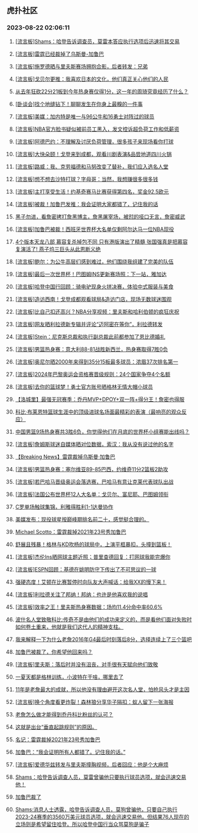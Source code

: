 ## 虎扑社区 
### 2023-08-22 02:06:11

1. [[流言板]Shams：哈登告诉调查员，莫雷本答应执行选项后迅速将其交易](https://bbs.hupu.com/61777456.html)

2. [[流言板]雷霆已经裁掉了乌斯曼-加鲁巴](https://bbs.hupu.com/61776987.html)

3. [[流言板]施罗德晒与里夫斯赛场拥抱合影，后者转发：兄弟](https://bbs.hupu.com/61776468.html)

4. [[流言板]戈贝尔更推：我喜欢日本的文化，他们真正关心他们的人民](https://bbs.hupu.com/61774791.html)

5. [从去年狂砍22分21板到今年热身赛仅得1分，这一年的周琦究竟经历了什么？](https://bbs.hupu.com/61774296.html)

6. [[卧谈会]找个地缝钻下！聊聊发生在你身上最糗的一件事](https://bbs.hupu.com/61775430.html)

7. [[流言板]美媒：加内特是唯一与96公牛和16勇士对阵过的球员](https://bbs.hupu.com/61776370.html)

8. [[流言板]NBA官方脸书疑似被前员工黑入，发文控诉超负荷工作和低薪资](https://bbs.hupu.com/61777374.html)

9. [[流言板]阿德巴约：不理解及讨厌负荷管理，很多孩子来现场看你打球](https://bbs.hupu.com/61776969.html)

10. [[流言板]大快朵颐！戈登来到成都，观看川剧表演&品尝地道四川火锅](https://bbs.hupu.com/61776285.html)

11. [[流言板]路威：我、克劳福德和马努改变了替补，我们应入选名人堂](https://bbs.hupu.com/61776523.html)

12. [[流言板]想不想去沙特打球？字母哥：当然，我想赚很多很多钱](https://bbs.hupu.com/61777098.html)

13. [[流言板]主打享受生活！约基奇赛马比赛获得第四名，奖金92.5欧元](https://bbs.hupu.com/61777258.html)

14. [[流言板]被裁！加鲁巴发推：我会证明大家都错了，记住我的话](https://bbs.hupu.com/61777552.html)

15. [黑子勿进，看詹密拷打詹黑博主，詹黑屠宰场，被怼的哑口无言，詹密威武](https://bbs.hupu.com/61774926.html)

16. [[流言板]加鲁巴被裁！西班牙世界杯大名单仅剩阿尔达马一位NBA现役](https://bbs.hupu.com/61777397.html)

17. [4个版本天龙八部  慕容复杀掉包不同  只有港版演出了精髓 张国强真是把慕容复演活了! 燕子坞三巨头从此恩断义绝](https://bbs.hupu.com/61770940.html)

18. [[流言板]鲍尔：为公牛高层们感到难过，他们围绕我组建了完美的队伍](https://bbs.hupu.com/61777708.html)

19. [[流言板]最后一次世界杯！巴图姆INS更新赛场照：下一站，雅加达](https://bbs.hupu.com/61777141.html)

20. [[流言板]哈登中国行回顾：骑电驴现身火拼决赛，体验中式服装与美食](https://bbs.hupu.com/61775497.html)

21. [[流言板]造访西南！戈登成都观看球局&造访门店，现场无数球迷围观](https://bbs.hupu.com/61776911.html)

22. [[流言板]比自己扣还高兴？NBA分享视频：里夫斯和哈利伯顿的疯狂庆祝](https://bbs.hupu.com/61770128.html)

23. [[流言板]网友晒利拉德新专辑并评论“迈阿密在等你”，利拉德转发](https://bbs.hupu.com/61777736.html)

24. [[流言板]Stein：尼克斯总裁和执行副总裁此前都参加了恩比德婚礼](https://bbs.hupu.com/61777631.html)

25. [[流言板]男篮热身赛：意大利88-81战胜新西兰，热身赛取得7胜0负](https://bbs.hupu.com/61776253.html)

26. [[流言板]奥尼尔晒2000年来得到35分15板最多球员：浓眉37次排名第一](https://bbs.hupu.com/61774902.html)

27. [[流言板]2024年巴黎奥运会资格赛晋级规则：24个国家争夺4个名额](https://bbs.hupu.com/61769614.html)

28. [[流言板]去你的篮球梦！勇士官方账号晒格林无情大帽小球员](https://bbs.hupu.com/61777765.html)

29. [【洛城里】最强无冠赛季：乔丹MVP+DPOY+双一阵+得分王！詹密也得服](https://bbs.hupu.com/61772229.html)

30. [科比·布莱恩特篮球生涯中的顶级进球名场面最精彩的表演（最响亮的观众反应）](https://bbs.hupu.com/61775076.html)

31. [中国男篮9场热身赛共3胜6负，你觉得他们在月底的世界杯小组赛能出线吗？](https://bbs.hupu.com/61769092.html)

32. [[流言板]詹姆斯球迷自媒体晒对位数据，索汉：我从没有说过他的名字](https://bbs.hupu.com/61769156.html)

33. [【Breaking News】雷霆裁掉乌斯曼·加鲁巴](https://bbs.hupu.com/61776892.html)

34. [[流言板]男篮热身赛：塞尔维亚89-85巴西，约维奇11分2篮板2助攻](https://bbs.hupu.com/61775983.html)

35. [[流言板]若巴哈马晋级奥运会落选赛，巴哈马有意让克莱代表球队出战](https://bbs.hupu.com/61768178.html)

36. [[流言板]法国公布世界杯12人大名单：戈贝尔、富尼耶、巴图姆领衔](https://bbs.hupu.com/61774269.html)

37. [C罗单场触球集锦，利雅得胜利1-1达曼协作](https://bbs.hupu.com/61775817.html)

38. [美媒发布：现役球星按巅峰期排名前二十，感觉挺合理的。](https://bbs.hupu.com/61774773.html)

39. [Michael Scotto：雷霆裁掉2021年23号秀加鲁巴](https://bbs.hupu.com/61776980.html)

40. [舒展且残暴！格林与KD吹杨的球局中，上演平框暴扣，头撞到篮板！](https://bbs.hupu.com/61775010.html)

41. [[流言板]杰伦Ins晒网球主题近照；普里查德回复：打网球我能完爆你](https://bbs.hupu.com/61776146.html)

42. [[流言板]ESPN回顾：基德在姚明防守下传出了不可思议的一球](https://bbs.hupu.com/61774755.html)

43. [强硬态度！艾顿在比赛暂停时向队友大声喊话：给我XX的慢下来！](https://bbs.hupu.com/61768808.html)

44. [[流言板]利拉德关注了邦纳！邦纳：也许是他喜欢我的说唱‍️](https://bbs.hupu.com/61776822.html)

45. [[流言板]效率之王！里夫斯热身赛数据：场均11.4分命中率60.6%](https://bbs.hupu.com/61768312.html)

46. [波什名人堂致敬科比:传奇不是由他们的成功来定义的，而是看他们面对失败时如何卷土重来，他就是我们这代人的精神支柱。](https://bbs.hupu.com/61770425.html)

47. [我来解释一下为什么老詹2016年G4最后时刻落后8分，选择连续上了三个篮吧](https://bbs.hupu.com/61775312.html)

48. [加鲁巴被裁了，你希望他回来吗？](https://bbs.hupu.com/61776962.html)

49. [[流言板]里夫斯：落后时并没有沮丧，对手很有天赋向他们致敬](https://bbs.hupu.com/61772862.html)

50. [一夏天都是格林训练，小波特在干啥，哪里去了](https://bbs.hupu.com/61775051.html)

51. [11年是老詹最大的成就，所以他没有理由避开这次名人堂，怕抢风头才是主因](https://bbs.hupu.com/61776645.html)

52. [[流言板]换个角度看更炸裂！森林狼分享华子隔扣：蚁人留下一张海报](https://bbs.hupu.com/61770383.html)

53. [老詹怎么做才能得到乔丹科比粉丝的认可？](https://bbs.hupu.com/61777194.html)

54. [这就是出台“垂直起跳规则”的原因。](https://bbs.hupu.com/61774017.html)

55. [名记：雷霆裁掉2021年23号秀加鲁巴](https://bbs.hupu.com/61776941.html)

56. [加鲁巴：“我会证明所有人都错了。记住我的话。” ​​​](https://bbs.hupu.com/61777553.html)

57. [[流言板]爱德华兹转发与里夫斯撞胸视频，后者回应：他是个大麻烦](https://bbs.hupu.com/61770000.html)

58. [Shams：哈登告诉调查人员，莫雷曾骗他只要执行球员选项，就会迅速交易他！](https://bbs.hupu.com/61777431.html)

59. [加鲁巴裁了](https://bbs.hupu.com/61777487.html)

60. [Shams:消息人士透露，哈登告诉调查人员，莫狗曾骗他，只要自己执行2023-24赛季的3560万美元球员选项，就会迅速交易他。但结果76人现在的立场则是希望留住哈登。所以哈登中国行当众骂莫狗是骗子](https://bbs.hupu.com/61777500.html)

